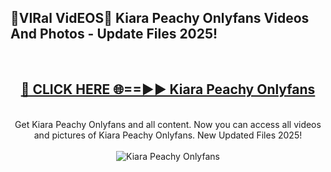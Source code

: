 <h2>🔴VIRal VidEOS🔴 Kiara Peachy Onlyfans Videos And Photos - Update Files 2025!</h2>
<br>
<div align="center">
<h2><a href="https://virallinks.top/Hdb6NB" rel="nofollow">🔴 CLICK HERE 🌐==►► Kiara Peachy Onlyfans</a></h2>
<br>
Get Kiara Peachy Onlyfans and all content. Now you can access all videos and pictures of Kiara Peachy Onlyfans. New Updated Files 2025!
<br>
<br>
<a href="https://virallinks.top/Hdb6NB" rel="nofollow" data-target="animated-image.originalLink"><img src="https://i.imgur.com/dJHk4Zq.gif)" alt="Kiara Peachy Onlyfans" style="max-width: 100%; display: inline-block;" data-target="animated-image.originalImage"></a>
</div>
<br>
